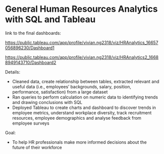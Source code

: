 # General Human Resources Analytics with SQL and Tableau 
link to the final dashboards: 

https://public.tableau.com/app/profile/vivian.ng2318/viz/HRAnalytics_16657056896230/Dashboard1

https://public.tableau.com/app/profile/vivian.ng2318/viz/HRAnalytics2_16688949143710/Dashboard2


Details:
-	Cleaned data, create relationship between tables, extracted relevant and useful data (i.e., employees’ backgrounds, salary, position, performance, satisfaction) from a large dataset
-	Ran queries to perform calculation on numeric data to identifying trends and drawing conclusions with SQL
-	Deployed Tableau to create charts and dashboard to discover trends in employee metrics, understand workplace diversity, track recruitment resources, employee demographics and analyse feedback from employee surveys 

Goal:
-	To help HR professionals make more informed decisions about the future of their workforce




